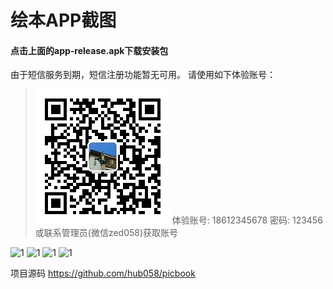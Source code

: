 # 绘本APP截图
#### 点击上面的app-release.apk下载安装包
由于短信服务到期，短信注册功能暂无可用。
请使用如下体验账号：
> ![qrcode](/screenshot/qrcode-s.jpg)
体验账号: 18612345678 密码: 123456
或联系管理员(微信zed058)获取账号


![1](/screenshot/01.jpg)
![1](/screenshot/02.jpg)
![1](/screenshot/03.jpg)
![1](/screenshot/04.jpg)

项目源码
https://github.com/hub058/picbook
